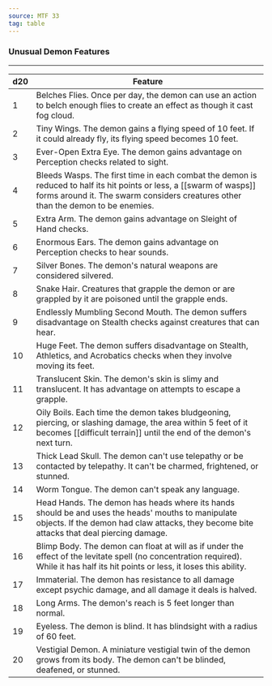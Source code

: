 ```yaml
---
source: MTF 33
tag: table
---
```


### Unusual Demon Features
---
|d20|Feature|
|----|------------|
|1|Belches Flies. Once per day, the demon can use an action to belch enough flies to create an effect as though it cast fog cloud.|
|2|Tiny Wings. The demon gains a flying speed of 10 feet. If it could already fly, its flying speed becomes 10 feet.|
|3|Ever-Open Extra Eye. The demon gains advantage on Perception checks related to sight.|
|4|Bleeds Wasps. The first time in each combat the demon is reduced to half its hit points or less, a [[swarm of wasps]] forms around it. The swarm considers creatures other than the demon to be enemies.|
|5|Extra Arm. The demon gains advantage on Sleight of Hand checks.|
|6|Enormous Ears. The demon gains advantage on Perception checks to hear sounds.|
|7|Silver Bones. The demon's natural weapons are considered silvered.|
|8|Snake Hair. Creatures that grapple the demon or are grappled by it are poisoned until the grapple ends.|
|9|Endlessly Mumbling Second Mouth. The demon suffers disadvantage on Stealth checks against creatures that can hear.|
|10|Huge Feet. The demon suffers disadvantage on Stealth, Athletics, and Acrobatics checks when they involve moving its feet.|
|11|Translucent Skin. The demon's skin is slimy and translucent. It has advantage on attempts to escape a grapple.|
|12|Oily Boils. Each time the demon takes bludgeoning, piercing, or slashing damage, the area within 5 feet of it becomes [[difficult terrain]] until the end of the demon's next turn.|
|13|Thick Lead Skull. The demon can't use telepathy or be contacted by telepathy. It can't be charmed, frightened, or stunned.|
|14|Worm Tongue. The demon can't speak any language.|
|15|Head Hands. The demon has heads where its hands should be and uses the heads' mouths to manipulate objects. If the demon had claw attacks, they become bite attacks that deal piercing damage.|
|16|Blimp Body. The demon can float at will as if under the effect of the levitate spell (no concentration required). While it has half its hit points or less, it loses this ability.|
|17|Immaterial. The demon has resistance to all damage except psychic damage, and all damage it deals is halved.|
|18|Long Arms. The demon's reach is 5 feet longer than normal.|
|19|Eyeless. The demon is blind. It has blindsight with a radius of 60 feet.|
|20|Vestigial Demon. A miniature vestigial twin of the demon grows from its body. The demon can't be blinded, deafened, or stunned.|
